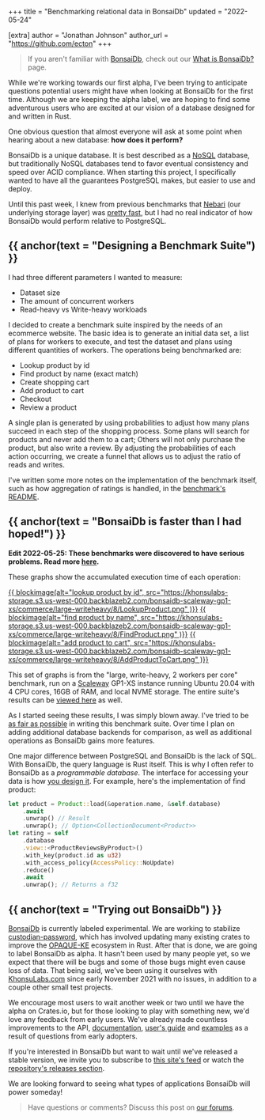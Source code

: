 +++
title = "Benchmarking relational data in BonsaiDb"
updated = "2022-05-24"

[extra]
author = "Jonathan Johnson"
author_url = "https://github.com/ecton"
+++

> If you aren't familiar with [BonsaiDb][bonsaidb], check out our [What is
> BonsaiDb?](/about/) page.

While we're working towards our first alpha, I've been trying to anticipate
questions potential users might have when looking at BonsaiDb for the first
time. Although we are keeping the alpha label, we are hoping to find some
adventurous users who are excited at our vision of a database designed for and
written in Rust.

One obvious question that almost everyone will ask at some point when hearing
about a new database: **how does it perform?**

BonsaiDb is a unique database. It is best described as a [NoSQL][nosql]
database, but traditionally NoSQL databases tend to favor eventual consistency
and speed over ACID compliance. When starting this project, I specifically
wanted to have all the guarantees PostgreSQL makes, but easier to use and deploy.

Until this past week, I knew from previous benchmarks that [Nebari][nebari] (our
underlying storage layer) was [pretty fast][nebari-benches], but I had no real
indicator of how BonsaiDb would perform relative to PostgreSQL.

## {{ anchor(text = "Designing a Benchmark Suite") }}

I had three different parameters I wanted to measure:

- Dataset size
- The amount of concurrent workers
- Read-heavy vs Write-heavy workloads

I decided to create a benchmark suite inspired by the needs of an ecommerce
website. The basic idea is to generate an initial data set, a list of plans for
workers to execute, and test the dataset and plans using different quantities of
workers. The operations being benchmarked are:

- Lookup product by id
- Find product by name (exact match)
- Create shopping cart
- Add product to cart
- Checkout
- Review a product

A single plan is generated by using probabilities to adjust how many plans
succeed in each step of the shopping process. Some plans will search for
products and never add them to a cart; Others will not only purchase the
product, but also write a review. By adjusting the probabilities of each action
occurring, we create a funnel that allows us to adjust the ratio of reads and
writes.

I've written some more notes on the implementation of the benchmark itself, such
as how aggregation of ratings is handled, in the [benchmark's
README][commerce-bench].

## {{ anchor(text = "BonsaiDb is faster than I had hoped!") }}

**Edit 2022-05-25: These benchmarks were discovered to have serious problems.
Read more [here](/blog/durable-writes/).**

These graphs show the accumulated execution time of each operation:

[{{ blockimage(alt="lookup product by id", src="https://khonsulabs-storage.s3.us-west-000.backblazeb2.com/bonsaidb-scaleway-gp1-xs/commerce/large-writeheavy/8/LookupProduct.png" )}}](https://khonsulabs-storage.s3.us-west-000.backblazeb2.com/bonsaidb-scaleway-gp1-xs/commerce/large-writeheavy/8/index.html#LookupProduct)
[{{ blockimage(alt="find product by name", src="https://khonsulabs-storage.s3.us-west-000.backblazeb2.com/bonsaidb-scaleway-gp1-xs/commerce/large-writeheavy/8/FindProduct.png" )}}](https://khonsulabs-storage.s3.us-west-000.backblazeb2.com/bonsaidb-scaleway-gp1-xs/commerce/large-writeheavy/8/index.html#FindProduct)
[{{ blockimage(alt="add product to cart", src="https://khonsulabs-storage.s3.us-west-000.backblazeb2.com/bonsaidb-scaleway-gp1-xs/commerce/large-writeheavy/8/AddProductToCart.png" )}}](https://khonsulabs-storage.s3.us-west-000.backblazeb2.com/bonsaidb-scaleway-gp1-xs/commerce/large-writeheavy/8/index.html#AddProductToCart)

This set of graphs is from the "large, write-heavy, 2 workers per core"
benchmark, run on a [Scaleway](https://scaleway.com) GP1-XS instance running
Ubuntu 20.04 with 4 CPU cores, 16GB of RAM, and local NVME storage. The entire
suite's results can be [viewed here][commerce-results] as well.

As I started seeing these results, I was simply blown away. I've tried to be [as
fair as possible][commerce-bench] in writing this benchmark suite. Over time I
plan on adding additional database backends for comparison, as well as
additional operations as BonsaiDb gains more features.

One major difference between PostgreSQL and BonsaiDb is the lack of SQL. With
BonsaiDb, the query language is Rust itself. This is why I often refer to
BonsaiDb as a *programmable database*. The interface for accessing your data is
how [you design it][view]. For example, here's the implementation of find product:

```rust
let product = Product::load(&operation.name, &self.database)
    .await
    .unwrap() // Result
    .unwrap(); // Option<CollectionDocument<Product>>
let rating = self
    .database
    .view::<ProductReviewsByProduct>()
    .with_key(product.id as u32)
    .with_access_policy(AccessPolicy::NoUpdate)
    .reduce()
    .await
    .unwrap(); // Returns a f32
```

## {{ anchor(text = "Trying out BonsaiDb") }}

[BonsaiDb][bonsaidb] is currently labeled experimental. We are working to stabilize
[custodian-password][custodian], which has involved updating many existing
crates to improve the [OPAQUE-KE](https://github.com/novifinancial/opaque-ke)
ecosystem in Rust. After that is done, we are going to label BonsaiDb as alpha.
It hasn't been used by many people yet, so we expect that there will be bugs and
some of those bugs might even cause loss of data. That being said, we've been
using it ourselves with [KhonsuLabs.com](https://khonsulabs.com/) since early
November 2021 with no issues, in addition to a couple other small test projects.

We encourage most users to wait another week or two until we have the alpha on
Crates.io, but for those looking to play with something new, we'd love any
feedback from early users. We've already made countless improvements to the API,
[documentation][bonsaidb-docs], [user's guide][bonsaidb-guide] and
[examples][bonsaidb-examples] as a result of questions from early adopters.

If you're interested in BonsaiDb but want to wait until we've released a stable
version, we invite you to subscribe to [this site's feed](/blog/atom.xml) or
watch the [repository's releases section][bonsaidb-releases].

We are looking forward to seeing what types of applications BonsaiDb will power someday!

> Have questions or comments? Discuss this post on [our forums](https://community.khonsulabs.com/t/benchmarking-relational-data-in-bonsaidb/91).

[bonsaidb]: https://github.com/khonsulabs/bonsaidb
[bonsaidb-guide]: https://dev.bonsaidb.io/release/guide/
[bonsaidb-docs]: https://dev.bonsaidb.io/release/docs/bonsaidb/
[bonsaidb-examples]: https://github.com/khonsulabs/bonsaidb/tree/73aa1b1e8086c23bee10cd3024bf5fcaff8ea13e/examples
[bonsaidb-releases]: https://github.com/khonsulabs/bonsaidb/releases
[nebari]: https://github.com/khonsulabs/nebari
[custodian]: https://github.com/khonsulabs/custodian
[nosql]: https://en.wikipedia.org/wiki/NoSQL
[nebari-benches]: https://github.com/khonsulabs/nebari/tree/192b6d34c6ad1350c2e469359f51423f69b1e2d4/benchmarks
[commerce-bench]: https://github.com/khonsulabs/bonsaidb/tree/73aa1b1e8086c23bee10cd3024bf5fcaff8ea13e/benchmarks/benches/commerce#user-content-benchmark-notes
[commerce-results]: https://khonsulabs-storage.s3.us-west-000.backblazeb2.com/bonsaidb-scaleway-gp1-xs/commerce/index.html
[couchdb]: https://couchdb.apache.org/
[sled]: https://sled.rs/
[view]: https://dev.bonsaidb.io/release/guide/about/concepts/view.html
